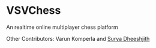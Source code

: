 # VSVChess
An realtime online multiplayer chess platform

Other Contributors: Varun Komperla and [Surya Dheeshjith](https://suryadheeshjith.tech/)
